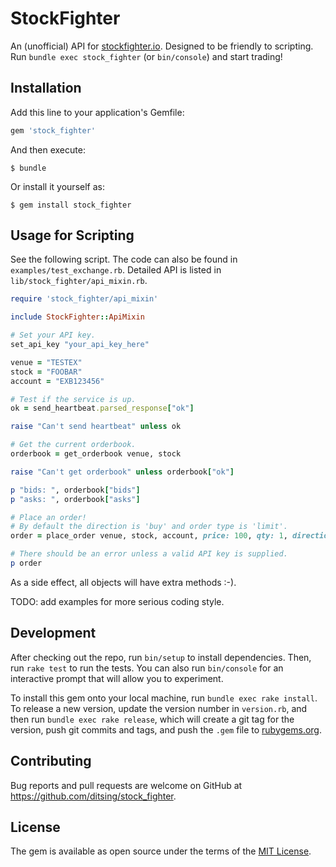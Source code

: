 # StockFighter

An (unofficial) API for [stockfighter.io](http://stockfighter.io). Designed to be friendly to scripting. Run `bundle exec stock_fighter` (or `bin/console`) and start trading!

## Installation

Add this line to your application's Gemfile:

```ruby
gem 'stock_fighter'
```

And then execute:

    $ bundle

Or install it yourself as:

    $ gem install stock_fighter

## Usage for Scripting

See the following script. The code can also be found in `examples/test_exchange.rb`. Detailed API is listed in `lib/stock_fighter/api_mixin.rb`.

```ruby
require 'stock_fighter/api_mixin'

include StockFighter::ApiMixin

# Set your API key.
set_api_key "your_api_key_here"

venue = "TESTEX"
stock = "FOOBAR"
account = "EXB123456"

# Test if the service is up.
ok = send_heartbeat.parsed_response["ok"]

raise "Can't send heartbeat" unless ok

# Get the current orderbook.
orderbook = get_orderbook venue, stock

raise "Can't get orderbook" unless orderbook["ok"]

p "bids: ", orderbook["bids"]
p "asks: ", orderbook["asks"]

# Place an order!
# By default the direction is 'buy' and order type is 'limit'.
order = place_order venue, stock, account, price: 100, qty: 1, direction: :buy, order_type: :limit

# There should be an error unless a valid API key is supplied.
p order
```

As a side effect, all objects will have extra methods :-).

TODO: add examples for more serious coding style.

## Development

After checking out the repo, run `bin/setup` to install dependencies. Then, run `rake test` to run the tests. You can also run `bin/console` for an interactive prompt that will allow you to experiment.

To install this gem onto your local machine, run `bundle exec rake install`. To release a new version, update the version number in `version.rb`, and then run `bundle exec rake release`, which will create a git tag for the version, push git commits and tags, and push the `.gem` file to [rubygems.org](https://rubygems.org).

## Contributing

Bug reports and pull requests are welcome on GitHub at https://github.com/ditsing/stock_fighter.


## License

The gem is available as open source under the terms of the [MIT License](http://opensource.org/licenses/MIT).

